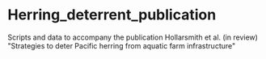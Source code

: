 # Herring_deterrent_publication
Scripts and data to accompany the publication Hollarsmith et al. (in review) "Strategies to deter Pacific herring from aquatic farm infrastructure"
